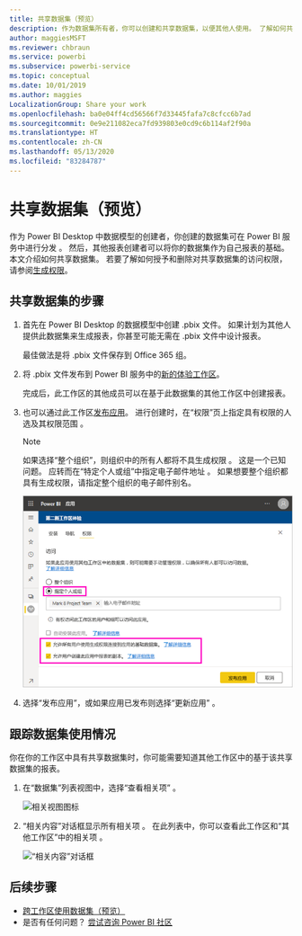 ```yaml
---
title: 共享数据集（预览）
description: 作为数据集所有者，你可以创建和共享数据集，以便其他人使用。 了解如何共享它们。
author: maggiesMSFT
ms.reviewer: chbraun
ms.service: powerbi
ms.subservice: powerbi-service
ms.topic: conceptual
ms.date: 10/01/2019
ms.author: maggies
LocalizationGroup: Share your work
ms.openlocfilehash: ba0e04ff4cd56566f7d33445fafa7c8cfcc6b7ad
ms.sourcegitcommit: 0e9e211082eca7fd939803e0cd9c6b114af2f90a
ms.translationtype: HT
ms.contentlocale: zh-CN
ms.lasthandoff: 05/13/2020
ms.locfileid: "83284787"
---
```

# <a name="share-a-dataset-preview"></a>共享数据集（预览）

作为 Power BI Desktop 中数据模型的创建者，你创建的数据集可在 Power BI 服务中进行分发   。 然后，其他报表创建者可以将你的数据集作为自己报表的基础。 本文介绍如何共享数据集。 若要了解如何授予和删除对共享数据集的访问权限，请参阅[生成权限](service-datasets-build-permissions.md)。

## <a name="steps-to-sharing-your-dataset"></a>共享数据集的步骤

1. 首先在 Power BI Desktop 的数据模型中创建 .pbix 文件。 如果计划为其他人提供此数据集来生成报表，你甚至可能无需在 .pbix 文件中设计报表。

    最佳做法是将 .pbix 文件保存到 Office 365 组。

1. 将 .pbix 文件发布到 Power BI 服务中的[新的体验工作区](../collaborate-share/service-create-the-new-workspaces.md)。
    
    完成后，此工作区的其他成员可以在基于此数据集的其他工作区中创建报表。

1. 也可以通过此工作区[发布应用](../collaborate-share/service-create-distribute-apps.md)。 进行创建时，在“权限”页上指定具有权限的人选及其权限范围  。

    > [!NOTE]
    > 如果选择“整个组织”，则组织中的所有人都将不具生成权限  。 这是一个已知问题。 应转而在“特定个人或组”中指定电子邮件地址  。  如果想要整个组织都具有生成权限，请指定整个组织的电子邮件别名。

    ![设置应用权限](media/service-datasets-build-permissions/power-bi-dataset-app-permission-new-look.png)

1. 选择“发布应用”，或如果应用已发布则选择“更新应用”   。

## <a name="track-your-dataset-usage"></a>跟踪数据集使用情况

你在你的工作区中具有共享数据集时，你可能需要知道其他工作区中的基于该共享数据集的报表。

1. 在“数据集”列表视图中，选择“查看相关项”  。

    ![相关视图图标](media/service-datasets-build-permissions/power-bi-dataset-view-related-to-dataset.png)

1. “相关内容”对话框显示所有相关项  。 在此列表中，你可以查看此工作区和“其他工作区”中的相关项  。
 
    ![“相关内容”对话框](media/service-datasets-build-permissions/power-bi-dataset-related-workspaces.png)

## <a name="next-steps"></a>后续步骤

- [跨工作区使用数据集（预览）](service-datasets-across-workspaces.md)
- 是否有任何问题？ [尝试咨询 Power BI 社区](https://community.powerbi.com/)
